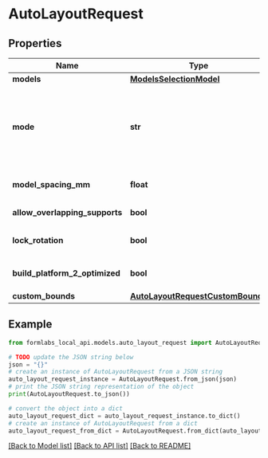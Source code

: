 # AutoLayoutRequest


## Properties

Name | Type | Description | Notes
------------ | ------------- | ------------- | -------------
**models** | [**ModelsSelectionModel**](ModelsSelectionModel.md) |  | [optional] 
**mode** | **str** | &#x60;\&quot;DENTAL\&quot;&#x60; mode applies algorithms used in PreForm&#39;s Dental Workspace. Leave mode unset to use algorithms from the Standard Workspace. | [optional] 
**model_spacing_mm** | **float** | Minimum (non-zero) distance between models in the scene. | [optional] 
**allow_overlapping_supports** | **bool** | Whether to allow rafts to overlap. | [optional] 
**lock_rotation** | **bool** | Whether to keep model rotation about Z fixed during layout. | [optional] 
**build_platform_2_optimized** | **bool** | Whether to optimize the build platform for two models. | [optional] 
**custom_bounds** | [**AutoLayoutRequestCustomBounds**](AutoLayoutRequestCustomBounds.md) |  | [optional] 

## Example

```python
from formlabs_local_api.models.auto_layout_request import AutoLayoutRequest

# TODO update the JSON string below
json = "{}"
# create an instance of AutoLayoutRequest from a JSON string
auto_layout_request_instance = AutoLayoutRequest.from_json(json)
# print the JSON string representation of the object
print(AutoLayoutRequest.to_json())

# convert the object into a dict
auto_layout_request_dict = auto_layout_request_instance.to_dict()
# create an instance of AutoLayoutRequest from a dict
auto_layout_request_from_dict = AutoLayoutRequest.from_dict(auto_layout_request_dict)
```
[[Back to Model list]](../README.md#documentation-for-models) [[Back to API list]](../README.md#documentation-for-api-endpoints) [[Back to README]](../README.md)


